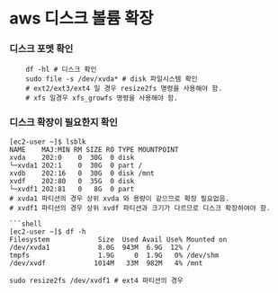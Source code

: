 # aws 디스크 볼륨 확장

### 디스크 포멧 확인 

```shell
    df -hl # 디스크 확인
    sudo file -s /dev/xvda* # disk 파일시스템 확인
    # ext2/ext3/ext4 일 경우 resize2fs 명령을 사용해야 함.
    # xfs 일경우 xfs_growfs 명령을 사용해야 함.
```

### 디스크 확장이 필요한지 확인 
```shell
[ec2-user ~]$ lsblk
NAME    MAJ:MIN RM SIZE RO TYPE MOUNTPOINT
xvda    202:0    0  30G  0 disk
└─xvda1 202:1    0  30G  0 part /
xvdb    202:16   0  30G  0 disk /mnt
xvdf    202:80   0  35G  0 disk
└─xvdf1 202:81   0   8G  0 part
# xvda1 파티션의 경우 상위 xvda 와 용량이 같으므로 확장 필요없음.
# xvdf1 파티션의 경우 상위 xvdf 파티션과 크기가 다르므로 디스크 확장하여야 함.

```shell
[ec2-user ~]$ df -h
Filesystem            Size  Used Avail Use% Mounted on
/dev/xvda1            8.0G  943M  6.9G  12% /
tmpfs                 1.9G     0  1.9G   0% /dev/shm
/dev/xvdf            1014M   33M  982M   4% /mnt

sudo resize2fs /dev/xvdf1 # ext4 파티션의 경우

```
